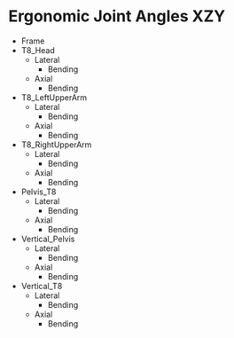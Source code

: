 # Ergonomic Joint Angles XZY
- Frame
- T8_Head
	- Lateral
		- Bending
	- Axial
		- Bending
- T8_LeftUpperArm
	- Lateral
		- Bending
	- Axial
		- Bending
- T8_RightUpperArm
	- Lateral
		- Bending
	- Axial
		- Bending
- Pelvis_T8
	- Lateral
		- Bending
	- Axial
		- Bending
- Vertical_Pelvis
	- Lateral
		- Bending
	- Axial
		- Bending
- Vertical_T8
	- Lateral
		- Bending
	- Axial
		- Bending
